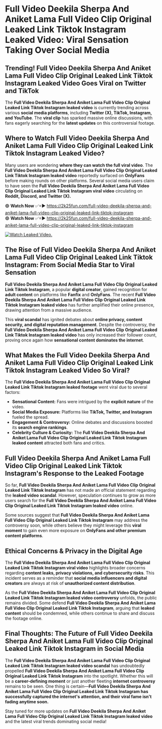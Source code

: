 # Full Video Deekila Sherpa And Aniket Lama Full Video Clip Original Leaked Link Tiktok Instagram Leaked Video: Viral Sensation Taking Over Social Media

## **Trending! Full Video Deekila Sherpa And Aniket Lama Full Video Clip Original Leaked Link Tiktok Instagram Leaked Video Goes Viral on Twitter and TikTok**
The **Full Video Deekila Sherpa And Aniket Lama Full Video Clip Original Leaked Link Tiktok Instagram leaked video** is currently trending across various **social media platforms**, including **Twitter (X), TikTok, Instagram, and YouTube**. The **viral clip** has sparked massive online discussions, with fans eagerly searching for the **latest updates** on this controversial footage.

## **Where to Watch Full Video Deekila Sherpa And Aniket Lama Full Video Clip Original Leaked Link Tiktok Instagram Leaked Video?**
Many users are wondering **where they can watch the full viral video**. The **Full Video Deekila Sherpa And Aniket Lama Full Video Clip Original Leaked Link Tiktok Instagram leaked video** reportedly surfaced on **OnlyFans** before making rounds on other platforms. Several social media users claim to have seen the **Full Video Deekila Sherpa And Aniket Lama Full Video Clip Original Leaked Link Tiktok Instagram viral video** circulating on **Reddit, Discord, and Twitter (X).**

🟢 **Watch Now** ✅=► https://2k25fun.com/full-video-deekila-sherpa-and-aniket-lama-full-video-clip-original-leaked-link-tiktok-instagram  
🟢 **Watch Now** ✅=► https://2k25fun.com/full-video-deekila-sherpa-and-aniket-lama-full-video-clip-original-leaked-link-tiktok-instagram  

[![Watch Leaked Video.](https://miro.medium.com/v2/resize:fit:828/format:webp/1*cilzJN44JGOrTw9NJCrNHA.gif "Watch Leaked Video")](https://2k25fun.com/full-video-deekila-sherpa-and-aniket-lama-full-video-clip-original-leaked-link-tiktok-instagram)

## **The Rise of Full Video Deekila Sherpa And Aniket Lama Full Video Clip Original Leaked Link Tiktok Instagram: From Social Media Star to Viral Sensation**
**Full Video Deekila Sherpa And Aniket Lama Full Video Clip Original Leaked Link Tiktok Instagram**, a popular **digital creator**, gained recognition for **adult content** on platforms like **Fanfix** and **OnlyFans**. The recent **Full Video Deekila Sherpa And Aniket Lama Full Video Clip Original Leaked Link Tiktok Instagram leaked video** has further amplified their online presence, drawing attention from a massive audience.

This **viral scandal** has ignited debates about **online privacy, content security, and digital reputation management**. Despite the controversy, the **Full Video Deekila Sherpa And Aniket Lama Full Video Clip Original Leaked Link Tiktok Instagram leaked video** has only increased their follower count, proving once again how **sensational content dominates the internet**.

## **What Makes the Full Video Deekila Sherpa And Aniket Lama Full Video Clip Original Leaked Link Tiktok Instagram Leaked Video So Viral?**
The **Full Video Deekila Sherpa And Aniket Lama Full Video Clip Original Leaked Link Tiktok Instagram leaked footage** went viral due to several factors:
- **Sensational Content:** Fans were intrigued by the **explicit nature** of the video.
- **Social Media Exposure:** Platforms like **TikTok, Twitter, and Instagram** fueled the spread.
- **Engagement & Controversy:** Online debates and discussions boosted its **search engine rankings**.
- **Celebrity Culture & Curiosity:** The **Full Video Deekila Sherpa And Aniket Lama Full Video Clip Original Leaked Link Tiktok Instagram leaked content** attracted both fans and critics.

## **Full Video Deekila Sherpa And Aniket Lama Full Video Clip Original Leaked Link Tiktok Instagram's Response to the Leaked Footage**
So far, **Full Video Deekila Sherpa And Aniket Lama Full Video Clip Original Leaked Link Tiktok Instagram** has not made an official statement regarding the **leaked video scandal**. However, speculation continues to grow as more users search for the **Full Video Deekila Sherpa And Aniket Lama Full Video Clip Original Leaked Link Tiktok Instagram leaked video** online.

Some sources suggest that **Full Video Deekila Sherpa And Aniket Lama Full Video Clip Original Leaked Link Tiktok Instagram** may address the controversy soon, while others believe they might leverage this **viral moment** to gain even more exposure on **OnlyFans and other premium content platforms**.

## **Ethical Concerns & Privacy in the Digital Age**
The **Full Video Deekila Sherpa And Aniket Lama Full Video Clip Original Leaked Link Tiktok Instagram viral video** highlights broader concerns regarding **content leaks, privacy violations, and cybersecurity risks**. This incident serves as a reminder that **social media influencers and digital creators** are always at risk of **unauthorized content distribution**.

As the **Full Video Deekila Sherpa And Aniket Lama Full Video Clip Original Leaked Link Tiktok Instagram leaked video controversy** unfolds, the public remains divided. Some defend **Full Video Deekila Sherpa And Aniket Lama Full Video Clip Original Leaked Link Tiktok Instagram**, arguing that **leaked content** should be condemned, while others continue to share and discuss the footage online.

## **Final Thoughts: The Future of Full Video Deekila Sherpa And Aniket Lama Full Video Clip Original Leaked Link Tiktok Instagram in Social Media**
The **Full Video Deekila Sherpa And Aniket Lama Full Video Clip Original Leaked Link Tiktok Instagram leaked video scandal** has undoubtedly propelled **Full Video Deekila Sherpa And Aniket Lama Full Video Clip Original Leaked Link Tiktok Instagram** into the spotlight. Whether this will be a **career-defining moment** or just another fleeting **internet controversy** remains to be seen. One thing is certain—**Full Video Deekila Sherpa And Aniket Lama Full Video Clip Original Leaked Link Tiktok Instagram has successfully captured the internet's attention, and their viral fame isn't fading anytime soon.**

Stay tuned for more updates on **Full Video Deekila Sherpa And Aniket Lama Full Video Clip Original Leaked Link Tiktok Instagram leaked video** and the latest viral trends dominating social media!
